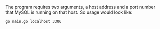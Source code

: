The program requires two arguments, a host address and a port number that MySQL is running on that host. So usage would look like:

``go main.go localhost 3306``
